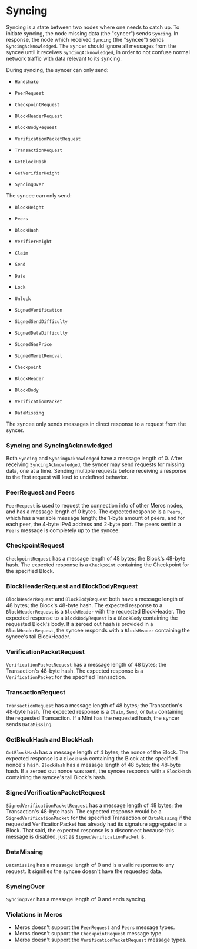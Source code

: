 # Syncing

Syncing is a state between two nodes where one needs to catch up. To initiate syncing, the node missing data (the "syncer") sends `Syncing`. In response, the node which received `Syncing` (the "syncee") sends `SyncingAcknowledged`. The syncer should ignore all messages from the syncee until it receives `SyncingAcknowledged`, in order to not confuse normal network traffic with data relevant to its syncing.

During syncing, the syncer can only send:

- `Handshake`

- `PeerRequest`

- `CheckpointRequest`
- `BlockHeaderRequest`
- `BlockBodyRequest`

- `VerificationPacketRequest`

- `TransactionRequest`

- `GetBlockHash`
- `GetVerifierHeight`

- `SyncingOver`

The syncee can only send:

- `BlockHeight`
- `Peers`

- `BlockHash`
- `VerifierHeight`

- `Claim`
- `Send`
- `Data`
- `Lock`
- `Unlock`

- `SignedVerification`
- `SignedSendDifficulty`
- `SignedDataDifficulty`
- `SignedGasPrice`
- `SignedMeritRemoval`

- `Checkpoint`
- `BlockHeader`
- `BlockBody`
- `VerificationPacket`

- `DataMissing`

The syncee only sends messages in direct response to a request from the syncer.

### Syncing and SyncingAcknowledged

Both `Syncing` and `SyncingAcknowledged` have a message length of 0. After receiving `SyncingAcknowledged`, the syncer may send requests for missing data, one at a time. Sending multiple requests before receiving a response to the first request will lead to undefined behavior.

### PeerRequest and Peers

`PeerRequest` is used to request the connection info of other Meros nodes, and has a message length of 0 bytes. The expected response is a `Peers`, which has a variable message length; the 1-byte amount of peers, and for each peer, the 4-byte IPv4 address and 2-byte port. The peers sent in a `Peers` message is completely up to the syncee.

### CheckpointRequest

`CheckpointRequest` has a message length of 48 bytes; the Block's 48-byte hash. The expected response is a `Checkpoint` containing the Checkpoint for the specified Block.

### BlockHeaderRequest and BlockBodyRequest

`BlockHeaderRequest` and `BlockBodyRequest` both have a message length of 48 bytes; the Block's 48-byte hash. The expected response to a `BlockHeaderRequest` is a `BlockHeader` with the requested BlockHeader. The expected response to a `BlockBodyRequest` is a `BlockBody` containing the requested Block's body. If a zeroed out hash is provided in a `BlockHeaderRequest`, the syncee responds with a `BlockHeader` containing the syncee's tail BlockHeader.

### VerificationPacketRequest

`VerificationPacketRequest` has a message length of 48 bytes; the Transaction's 48-byte hash. The expected response is a `VerificationPacket` for the specified Transaction.

### TransactionRequest

`TransactionRequest` has a message length of 48 bytes; the Transaction's 48-byte hash. The expected response is a `Claim`, `Send`, or `Data` containing the requested Transaction. If a Mint has the requested hash, the syncer sends `DataMissing`.

### GetBlockHash and BlockHash

`GetBlockHash` has a message length of 4 bytes; the nonce of the Block. The expected response is a `BlockHash` containing the Block at the specified nonce's hash. `BlockHash` has a message length of 48 bytes; the 48-byte hash. If a zeroed out nonce was sent, the syncee responds with a `BlockHash` containing the syncee's tail Block's hash.

### SignedVerificationPacketRequest

`SignedVerificationPacketRequest` has a message length of 48 bytes; the Transaction's 48-byte hash. The expected response would be a `SignedVerificationPacket` for the specified Transaction or `DataMissing` if the requested VerificationPacket has already had its signature aggregated in a Block. That said, the expected response is a disconnect because this message is disabled, just as `SignedVerificationPacket` is.

### DataMissing

`DataMissing` has a message length of 0 and is a valid response to any request. It signifies the syncee doesn't have the requested data.

### SyncingOver

`SyncingOver` has a message length of 0 and ends syncing.

### Violations in Meros

- Meros doesn't support the `PeerRequest` and `Peers` message types.
- Meros doesn't support the `CheckpointRequest` message type.
- Meros doesn't support the `VerificationPacketRequest` message types.

